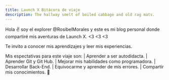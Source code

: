 ```yaml
---
title: Launch X Bitácora de viaje
description: The hallway smelt of boiled cabbage and old rag mats.
---
```


Hola ✌️  soy el explorer @RosibelMorales y este es mi blog personal donde compartiré mis aventuras de Launch X. <3 <3 <3

Te invito a conocer mis aprendizajes y leer mis experiencias.

Mis espectativas para este viaje son:
| Aprender a ser autodidacta.
| Aprender Git y Git Hub.
| Mejorar mis habilidades como programadora.
| Desarrollar Back-End.
| Equivocarme y aprender de mis errores.
| Compartir mis conocimientos.
🚀
